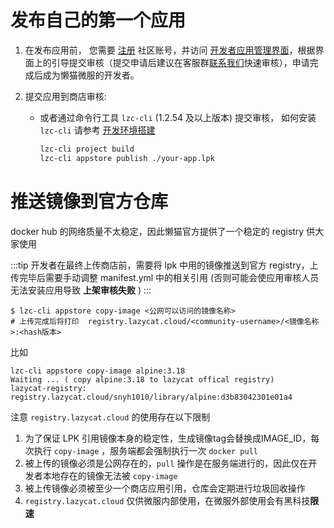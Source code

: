 # 发布自己的第一个应用

1. 在发布应用前， 您需要 [注册](https://lazycat.cloud/login?redirect=https://developer.lazycat.cloud/) 社区账号，并访问 [开发者应用管理界面](https://developer.lazycat.cloud/manage)，根据界面上的引导提交审核（提交申请后建议在客服群[联系我们](https://lazycat.cloud/about?navtype=AfterSalesService)快速审核），申请完成后成为懒猫微服的开发者。

2. 提交应用到商店审核:

    - 或者通过命令行工具 `lzc-cli` (1.2.54 及以上版本) 提交审核， 如何安装 `lzc-cli` 请参考 [开发环境搭建](https://developer.lazycat.cloud/lzc-cli.html)

        ```bash
        lzc-cli project build
        lzc-cli appstore publish ./your-app.lpk
        ```

# 推送镜像到官方仓库

docker hub 的网络质量不太稳定，因此懒猫官方提供了一个稳定的 registry 供大家使用

:::tip
开发者在最终上传商店前，需要将 lpk 中用的镜像推送到官方 registry，上传完毕后需要手动调整 manifest.yml 中的相关引用 (否则可能会使应用审核人员无法安装应用导致 **上架审核失败** )
:::

```
$ lzc-cli appstore copy-image <公网可以访问的镜像名称>
# 上传完成后将打印  registry.lazycat.cloud/<community-username>/<镜像名称>:<hash版本>
```

比如
```
lzc-cli appstore copy-image alpine:3.18
Waiting ... ( copy alpine:3.18 to lazycat offical registry)
lazycat-registry: registry.lazycat.cloud/snyh1010/library/alpine:d3b83042301e01a4

```

注意 `registry.lazycat.cloud` 的使用存在以下限制

1. 为了保证 LPK 引用镜像本身的稳定性，生成镜像tag会替换成IMAGE_ID，每次执行 `copy-image` ，服务端都会强制执行一次 `docker pull`
2. 被上传的镜像必须是公网存在的，`pull` 操作是在服务端进行的，因此仅在开发者本地存在的镜像无法被 `copy-image`
3. 被上传镜像必须被至少一个商店应用引用，仓库会定期进行垃圾回收操作
4. `registry.lazycat.cloud` 仅供微服内部使用，在微服外部使用会有黑科技**限速**
